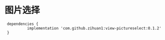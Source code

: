 # 图片选择

     dependencies {
	          implementation 'com.github.zihuan1:view-pictureselect:0.1.2'
     }

